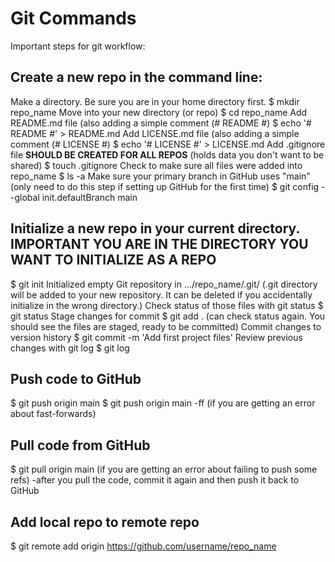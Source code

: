 # Git Commands

Important steps for git workflow:

## Create a new repo in the command line:
Make a directory. Be sure you are in your home directory first.
  $ mkdir repo_name
Move into your new directory (or repo)
  $ cd repo_name
Add README.md file (also adding a simple comment (# README #)
  $ echo '# README #' > README.md
Add LICENSE.md file (also adding a simple comment (# LICENSE #)
  $ echo '# LICENSE #' > LICENSE.md
Add .gitignore file **SHOULD BE CREATED FOR ALL REPOS** (holds data you don't want to be shared)
  $ touch .gitignore
Check to make sure all files were added into repo_name
  $ ls -a
Make sure your primary branch in GitHub uses "main" (only need to do this step if setting up GitHub for the first time)
  $ git config --global init.defaultBranch main
  
## Initialize a new repo in your current directory. **IMPORTANT YOU ARE IN THE DIRECTORY YOU WANT TO INITIALIZE AS A REPO** 
  $ git init
  Initialized empty Git repository in .../repo_name/.git/
  (.git directory will be added to your new repository. It can be deleted if you accidentally initialize in the wrong directory.)
Check status of those files with git status
  $ git status
Stage changes for commit
  $ git add .
  (can check status again. You should see the files are staged, ready to be committed)
Commit changes to version history
  $ git commit -m 'Add first project files'
Review previous changes with git log
  $ git log
  
## Push code to GitHub
  $ git push origin main
  $ git push origin main -ff (if you are getting an error about fast-forwards)
  
## Pull code from GitHub
  $ git pull origin main (if you are getting an error about failing to push some refs)
    -after you pull the code, commit it again and then push it back to GitHub
    
## Add local repo to remote repo
  $ git remote add origin https://github.com/username/repo_name
